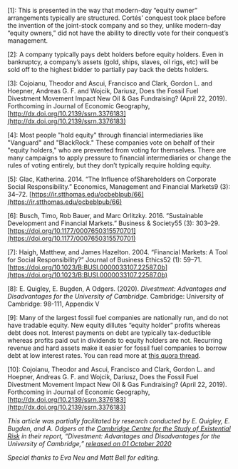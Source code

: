 [1]: This is presented in the way that modern-day “equity owner” arrangements typically are structured. Cortés' conquest took place before the invention of the joint-stock company and so they, unlike modern-day “equity owners,” did not have the ability to directly vote for their conquest’s management.

[2]: A company typically pays debt holders before equity holders. Even in bankruptcy, a company’s assets (gold, ships, slaves, oil rigs, etc) will be sold off to the highest bidder to partially pay back the debts holders.

[3]: Cojoianu, Theodor and Ascui, Francisco and Clark, Gordon L. and Hoepner, Andreas G. F. and Wojcik, Dariusz, Does the Fossil Fuel Divestment Movement Impact New Oil & Gas Fundraising? (April 22, 2019). Forthcoming in Journal of Economic Geography, [http://dx.doi.org/10.2139/ssrn.3376183](http://dx.doi.org/10.2139/ssrn.3376183)

[4]: Most people "hold equity" through financial intermediaries like "Vanguard" and "BlackRock." These companies vote on behalf of their "equity holders," who are prevented from voting for themselves. There are many campaigns to apply pressure to financial intermediaries or change the rules of voting entirely, but they don’t typically require holding equity.

[5]: Glac, Katherina. 2014. “The Influence ofShareholders on Corporate Social Responsibility.” Economics, Management and Financial Markets9 (3): 34–72. [https://ir.stthomas.edu/ocbeblpub/66](https://ir.stthomas.edu/ocbeblpub/66)

[6]: Busch, Timo, Rob Bauer, and Marc Orlitzky. 2016. “Sustainable Development and Financial Markets.” Business & Society55 (3): 303–29. [https://doi.org/10.1177/0007650315570701](https://doi.org/10.1177/0007650315570701)

[7]: Haigh, Matthew, and James Hazelton. 2004. “Financial Markets: A Tool for Social Responsibility?” Journal of Business Ethics52 (1): 59–71. [https://doi.org/10.1023/B:BUSI.0000033107.22587.0b](https://doi.org/10.1023/B:BUSI.0000033107.22587.0b)

[8]: E. Quigley, E. Bugden, A Odgers. (2020). _Divestment: Advantages and Disadvantages for the University of Cambridge._ Cambridge: University of Cambridge: 98-111, Appendix V

[9]: Many of the largest fossil fuel companies are nationally run, and do not have tradable equity. New equity dillutes “equity holder” profits whereas debt does not. Interest payments on debt are typically tax-deductible whereas profits paid out in dividends to equity holders are not. Recurring revenue and hard assets make it easier for fossil fuel companies to borrow debt at low interest rates. You can read more at [this quora thread](https://www.quora.com/Why-do-oil-companies-typically-issue-debt-rather-than-equity).

[10]: Cojoianu, Theodor and Ascui, Francisco and Clark, Gordon L. and Hoepner, Andreas G. F. and Wojcik, Dariusz, Does the Fossil Fuel Divestment Movement Impact New Oil & Gas Fundraising? (April 22, 2019). Forthcoming in Journal of Economic Geography, [http://dx.doi.org/10.2139/ssrn.3376183](http://dx.doi.org/10.2139/ssrn.3376183)

_This article was partially facilitated by research conducted by E. Quigley, E. Bugden, and A. Odgers at the [Cambridge Centre for the Study of Existential Risk](https://www.cser.ac.uk/) in their report, “Divestment: Advantages and Disadvantages for the University of Cambridge,” [released on 01 October 2020](https://www.cam.ac.uk/notices/news/council-statement-1-october-2020)_

_Special thanks to Eva Neu and Matt Bell for editing._
